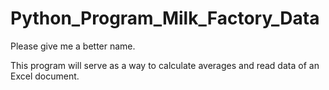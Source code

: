 # Python_Program_Milk_Factory_Data
Please give me a better name.

This program will serve as a way to calculate averages and read data of an Excel document.
